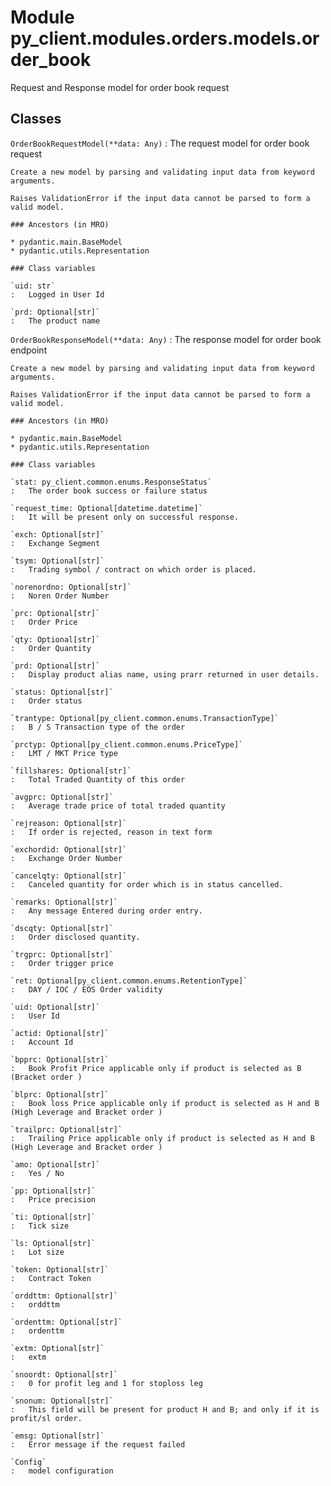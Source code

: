 Module py_client.modules.orders.models.order_book
=================================================
Request and Response model for order book request

Classes
-------

`OrderBookRequestModel(**data: Any)`
:   The request model for order book  request
    
    Create a new model by parsing and validating input data from keyword arguments.
    
    Raises ValidationError if the input data cannot be parsed to form a valid model.

    ### Ancestors (in MRO)

    * pydantic.main.BaseModel
    * pydantic.utils.Representation

    ### Class variables

    `uid: str`
    :   Logged in User Id

    `prd: Optional[str]`
    :   The product name

`OrderBookResponseModel(**data: Any)`
:   The response model for order book endpoint
    
    Create a new model by parsing and validating input data from keyword arguments.
    
    Raises ValidationError if the input data cannot be parsed to form a valid model.

    ### Ancestors (in MRO)

    * pydantic.main.BaseModel
    * pydantic.utils.Representation

    ### Class variables

    `stat: py_client.common.enums.ResponseStatus`
    :   The order book success or failure status

    `request_time: Optional[datetime.datetime]`
    :   It will be present only on successful response.

    `exch: Optional[str]`
    :   Exchange Segment

    `tsym: Optional[str]`
    :   Trading symbol / contract on which order is placed.

    `norenordno: Optional[str]`
    :   Noren Order Number

    `prc: Optional[str]`
    :   Order Price

    `qty: Optional[str]`
    :   Order Quantity

    `prd: Optional[str]`
    :   Display product alias name, using prarr returned in user details.

    `status: Optional[str]`
    :   Order status

    `trantype: Optional[py_client.common.enums.TransactionType]`
    :   B / S Transaction type of the order

    `prctyp: Optional[py_client.common.enums.PriceType]`
    :   LMT / MKT Price type

    `fillshares: Optional[str]`
    :   Total Traded Quantity of this order

    `avgprc: Optional[str]`
    :   Average trade price of total traded quantity

    `rejreason: Optional[str]`
    :   If order is rejected, reason in text form

    `exchordid: Optional[str]`
    :   Exchange Order Number

    `cancelqty: Optional[str]`
    :   Canceled quantity for order which is in status cancelled.

    `remarks: Optional[str]`
    :   Any message Entered during order entry.

    `dscqty: Optional[str]`
    :   Order disclosed quantity.

    `trgprc: Optional[str]`
    :   Order trigger price

    `ret: Optional[py_client.common.enums.RetentionType]`
    :   DAY / IOC / EOS Order validity

    `uid: Optional[str]`
    :   User Id

    `actid: Optional[str]`
    :   Account Id

    `bpprc: Optional[str]`
    :   Book Profit Price applicable only if product is selected as B (Bracket order )

    `blprc: Optional[str]`
    :   Book loss Price applicable only if product is selected as H and B (High Leverage and Bracket order )

    `trailprc: Optional[str]`
    :   Trailing Price applicable only if product is selected as H and B (High Leverage and Bracket order )

    `amo: Optional[str]`
    :   Yes / No

    `pp: Optional[str]`
    :   Price precision

    `ti: Optional[str]`
    :   Tick size

    `ls: Optional[str]`
    :   Lot size

    `token: Optional[str]`
    :   Contract Token

    `orddttm: Optional[str]`
    :   orddttm

    `ordenttm: Optional[str]`
    :   ordenttm

    `extm: Optional[str]`
    :   extm

    `snoordt: Optional[str]`
    :   0 for profit leg and 1 for stoploss leg

    `snonum: Optional[str]`
    :   This field will be present for product H and B; and only if it is profit/sl order.

    `emsg: Optional[str]`
    :   Error message if the request failed

    `Config`
    :   model configuration